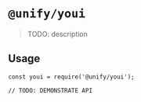 # `@unify/youi`

> TODO: description

## Usage

```
const youi = require('@unify/youi');

// TODO: DEMONSTRATE API
```
